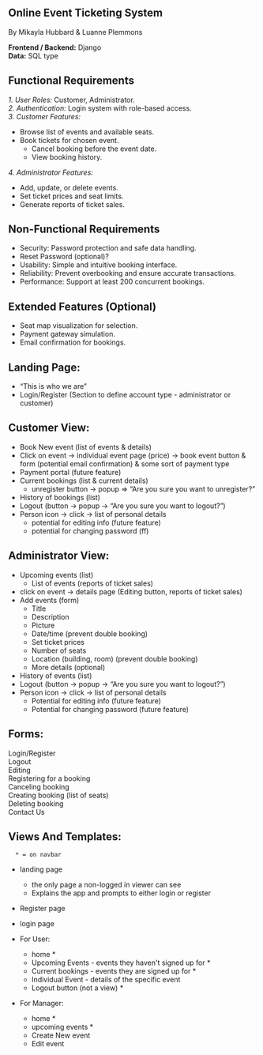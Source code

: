 ## Online Event Ticketing System
By Mikayla Hubbard & Luanne Plemmons

**Frontend / Backend:** Django  
**Data:** SQL type  

## Functional Requirements
*1. User Roles:* Customer, Administrator.  
*2. Authentication:* Login system with role-based access.  
*3. Customer Features:*
- Browse list of events and available seats.
- Book tickets for chosen event.
   - Cancel booking before the event date.
   - View booking history.
  
*4. Administrator Features:*  
   - Add, update, or delete events.
   - Set ticket prices and seat limits.
   - Generate reports of ticket sales.

## Non-Functional Requirements
- Security: Password protection and safe data handling.
- Reset Password (optional)?
- Usability: Simple and intuitive booking interface.
- Reliability: Prevent overbooking and ensure accurate transactions.
- Performance: Support at least 200 concurrent bookings.

## Extended Features (Optional)
- Seat map visualization for selection.
- Payment gateway simulation.
- Email confirmation for bookings.

## Landing Page:
- “This is who we are”
- Login/Register (Section to define account type - administrator or customer)

## Customer View:
- Book New event (list of events & details)
- Click on event -> individual event page (price) -> book event button & form (potential email confirmation) & some sort of payment type
- Payment portal (future feature)
- Current bookings (list & current details) 
	- unregister button -> popup => “Are you sure you want to unregister?”
- History of bookings (list)
- Logout (button -> popup -> “Are you sure you want to logout?”)
- Person icon -> click -> list of personal details
	- potential for editing info (future feature)
	- potential for changing password (ff)

## Administrator View:
- Upcoming events (list)
	- List of events (reports of ticket sales)
- click on event -> details page (Editing button, reports of ticket sales)
- Add events (form)
	- Title
	- Description
	- Picture
	- Date/time (prevent double booking)
	- Set ticket prices
	- Number of seats
	- Location (building, room) (prevent double booking)
	- More details (optional)
- History of events (list)
- Logout (button -> popup -> “Are you sure you want to logout?”)
- Person icon -> click -> list of personal details
	- Potential for editing info (future feature)
	- Potential for changing password (future feature)

## Forms:
Login/Register  
Logout  
Editing  
Registering for a booking  
Canceling booking  
Creating booking (list of seats)  
Deleting booking  
Contact Us  

## Views And Templates:

      * = on navbar

- landing page

	- the only page a non-logged in viewer can see
	- Explains the app and prompts to either login or register

- Register page
- login page


- For User:
  - home *
  - Upcoming Events - events they haven't signed up for *
  - Current bookings - events they are signed up for *
  - Individual Event - details of the specific event
  - Logout button (not a view) *

- For Manager:
  - home *
  - upcoming events *
  - Create New event
  - Edit event
  

